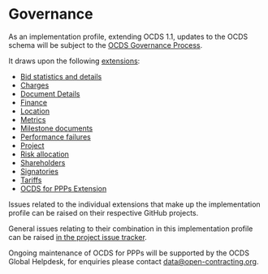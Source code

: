 # Governance

As an implementation profile, extending OCDS 1.1, updates to the OCDS schema will be subject to the [OCDS Governance Process](https://standard.open-contracting.org/latest/en/governance/).

It draws upon the following [extensions](https://extensions.open-contracting.org/en/):

* [Bid statistics and details](https://extensions.open-contracting.org/en/extensions/bids/v1.1.5/)
* [Charges](https://extensions.open-contracting.org/en/extensions/charges/master/)
* [Document Details](https://extensions.open-contracting.org/en/extensions/documentation_details/master/)
* [Finance](https://extensions.open-contracting.org/en/extensions/finance/master/)
* [Location](https://extensions.open-contracting.org/en/extensions/location/v1.1.5/)
* [Metrics](https://extensions.open-contracting.org/en/extensions/metrics/1.1/)
* [Milestone documents](https://extensions.open-contracting.org/en/extensions/milestone_documents/v1.1.5/)
* [Performance failures](https://extensions.open-contracting.org/en/extensions/performance_failures/master/)
* [Project](https://extensions.open-contracting.org/en/extensions/project/master/)
* [Risk allocation](https://extensions.open-contracting.org/en/extensions/risk_allocation/master/)
* [Shareholders](https://extensions.open-contracting.org/en/extensions/shareholders/master/)
* [Signatories](https://extensions.open-contracting.org/en/extensions/signatories/master/)
* [Tariffs](https://extensions.open-contracting.org/en/extensions/tariffs/1.1/)
* [OCDS for PPPs Extension](https://extensions.open-contracting.org/en/extensions/ppp/master/)

Issues related to the individual extensions that make up the implementation profile can be raised on their respective GitHub projects.

General issues relating to their combination in this implementation profile can be raised [in the project issue tracker](https://github.com/open-contracting-extensions/public-private-partnerships/issues).

Ongoing maintenance of OCDS for PPPs will be supported by the OCDS Global Helpdesk, for enquiries please contact [data@open-contracting.org](mailto:data@open-contracting.org).
